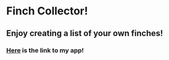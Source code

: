 # Finch Collector!

## Enjoy creating a list of your own finches!

### [Here](https://amirfinchcollector.fly.dev/) is the link to my app!